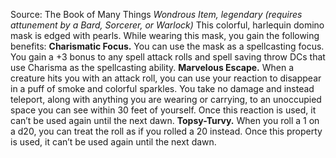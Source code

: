 Source: The Book of Many Things
*Wondrous Item, legendary (requires attunement by a Bard, Sorcerer, or Warlock)*
This colorful, harlequin domino mask is edged with pearls. While wearing this mask, you gain the following benefits:
**Charismatic Focus.** You can use the mask as a spellcasting focus. You gain a +3 bonus to any spell attack rolls and spell saving throw DCs that use Charisma as the spellcasting ability.
**Marvelous Escape.** When a creature hits you with an attack roll, you can use your reaction to disappear in a puff of smoke and colorful sparkles. You take no damage and instead teleport, along with anything you are wearing or carrying, to an unoccupied space you can see within 30 feet of yourself. Once this reaction is used, it can’t be used again until the next dawn.
**Topsy-Turvy.** When you roll a 1 on a d20, you can treat the roll as if you rolled a 20 instead. Once this property is used, it can’t be used again until the next dawn.
